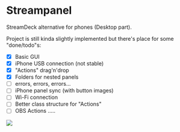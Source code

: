 ﻿# Streampanel

StreamDeck alternative for phones (Desktop part).

Project is still kinda slightly implemented but there's place for some "done/todo"s:

- [x] Basic GUI
- [x] iPhone USB connection (not stable)
- [x] "Actions" drag'n'drop
- [x] Folders for nested panels
- [ ] errors, errors, errors...
- [ ] iPhone panel sync (with button images)
- [ ] Wi-Fi connection
- [ ] Better class structure for "Actions"
- [ ] OBS Actions
.....

![](https://i.imgur.com/aESmuC5.png)